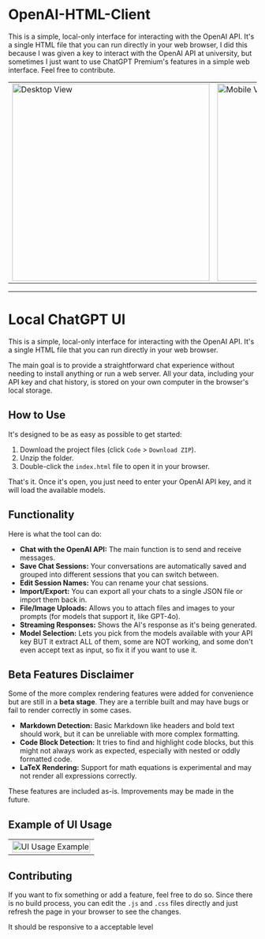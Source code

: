 # OpenAI-HTML-Client
This is a simple, local-only interface for interacting with the OpenAI API. It's a single HTML file that you can run directly in your web browser, I did this because I was given a key to interact with the OpenAI API at university, but sometimes I just want to use ChatGPT Premium's features in a simple web interface. Feel free to contribute.
<div align="center">
  <table border="0">
    <tr>
      <td>
        <img src="https://github.com/user-attachments/assets/32c9dff8-2c59-4ade-b406-79fa1219e4d7" alt="Desktop View" height="400">
      </td>
      <td>
        <img src="https://github.com/user-attachments/assets/1e04dd13-dbb6-4f9a-9c80-901d63e5cc8f" alt="Mobile View" height="400">
      </td>
    </tr>
  </table>
</div>
    

***

# Local ChatGPT UI

This is a simple, local-only interface for interacting with the OpenAI API. It's a single HTML file that you can run directly in your web browser.

The main goal is to provide a straightforward chat experience without needing to install anything or run a web server. All your data, including your API key and chat history, is stored on your own computer in the browser's local storage.

## How to Use

It's designed to be as easy as possible to get started:

1.  Download the project files (click `Code` > `Download ZIP`).
2.  Unzip the folder.
3.  Double-click the `index.html` file to open it in your browser.

That's it. Once it's open, you just need to enter your OpenAI API key, and it will load the available models.

## Functionality

Here is what the tool can do:

*   **Chat with the OpenAI API:** The main function is to send and receive messages.
*   **Save Chat Sessions:** Your conversations are automatically saved and grouped into different sessions that you can switch between.
*   **Edit Session Names:** You can rename your chat sessions.
*   **Import/Export:** You can export all your chats to a single JSON file or import them back in.
*   **File/Image Uploads:** Allows you to attach files and images to your prompts (for models that support it, like GPT-4o).
*   **Streaming Responses:** Shows the AI's response as it's being generated.
*   **Model Selection:** Lets you pick from the models available with your API key BUT it extract ALL of them, some are NOT working, and some don't even accept text as input, so fix it if you want to use it.

## Beta Features Disclaimer

Some of the more complex rendering features were added for convenience but are still in a **beta stage**. They are a terrible built and may have bugs or fail to render correctly in some cases.

*   **Markdown Detection:** Basic Markdown like headers and bold text should work, but it can be unreliable with more complex formatting.
*   **Code Block Detection:** It tries to find and highlight code blocks, but this might not always work as expected, especially with nested or oddly formatted code.
*   **LaTeX Rendering:** Support for math equations is experimental and may not render all expressions correctly.

These features are included as-is. Improvements may be made in the future.

## Example of UI Usage
      
<div align="center">
  <table border="0">
    <tr>
      <td>
        <img src="https://github.com/user-attachments/assets/693a6996-342d-49d8-9ccd-951253a6504f" alt="UI Usage Example" width="100%">
      </td>
    </tr>
  </table>
</div>
    
## Contributing

If you want to fix something or add a feature, feel free to do so. Since there is no build process, you can edit the `.js` and `.css` files directly and just refresh the page in your browser to see the changes.

It should be responsive to a acceptable level
